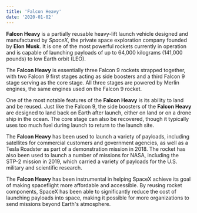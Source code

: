 ```yaml
---
title: 'Falcon Heavy'
date: '2020-01-02'
---
```


**Falcon Heavy** is a partially reusable heavy-lift launch vehicle designed and manufactured by *SpaceX*, the private space exploration company founded by **Elon Musk**. It is one of the most powerful rockets currently in operation and is capable of launching payloads of up to 64,000 kilograms (141,000 pounds) to low Earth orbit (LEO).

The **Falcon Heavy** is essentially three Falcon 9 rockets strapped together, with two Falcon 9 first stages acting as side boosters and a third Falcon 9 stage serving as the core stage. All three stages are powered by Merlin engines, the same engines used on the Falcon 9 rocket.

One of the most notable features of the **Falcon Heavy** is its ability to land and be reused. Just like the Falcon 9, the side boosters of the **Falcon Heavy** are designed to land back on Earth after launch, either on land or on a drone ship in the ocean. The core stage can also be recovered, though it typically uses too much fuel during launch to return to the launch site.

The **Falcon Heavy** has been used to launch a variety of payloads, including satellites for commercial customers and government agencies, as well as a Tesla Roadster as part of a demonstration mission in 2018. The rocket has also been used to launch a number of missions for NASA, including the STP-2 mission in 2019, which carried a variety of payloads for the U.S. military and scientific research.

The **Falcon Heavy** has been instrumental in helping SpaceX achieve its goal of making spaceflight more affordable and accessible. By reusing rocket components, SpaceX has been able to significantly reduce the cost of launching payloads into space, making it possible for more organizations to send missions beyond Earth's atmosphere.